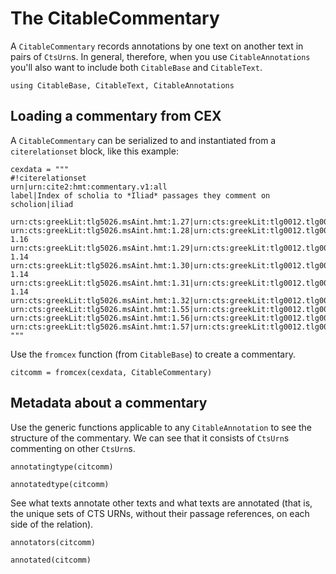 # The CitableCommentary

A `CitableCommentary` records annotations by one text on another text in pairs of `CtsUrn`s.  In general, therefore, when you use `CitableAnnotations` you'll  also want to include both `CitableBase` and `CitableText`.

```@example comm
using CitableBase, CitableText, CitableAnnotations
```

## Loading a commentary from CEX

A `CitableCommentary` can be serialized to and instantiated from a `citerelationset` block, like this example:

```@example comm
cexdata = """
#!citerelationset
urn|urn:cite2:hmt:commentary.v1:all
label|Index of scholia to *Iliad* passages they comment on
scholion|iliad

urn:cts:greekLit:tlg5026.msAint.hmt:1.27|urn:cts:greekLit:tlg0012.tlg001.msA:1.8
urn:cts:greekLit:tlg5026.msAint.hmt:1.28|urn:cts:greekLit:tlg0012.tlg001.msA:1.13-1.16
urn:cts:greekLit:tlg5026.msAint.hmt:1.29|urn:cts:greekLit:tlg0012.tlg001.msA:1.13-1.14
urn:cts:greekLit:tlg5026.msAint.hmt:1.30|urn:cts:greekLit:tlg0012.tlg001.msA:1.13-1.14
urn:cts:greekLit:tlg5026.msAint.hmt:1.31|urn:cts:greekLit:tlg0012.tlg001.msA:1.13-1.14
urn:cts:greekLit:tlg5026.msAint.hmt:1.32|urn:cts:greekLit:tlg0012.tlg001.msA:1.20
urn:cts:greekLit:tlg5026.msAint.hmt:1.55|urn:cts:greekLit:tlg0012.tlg001.msA:1.30
urn:cts:greekLit:tlg5026.msAint.hmt:1.56|urn:cts:greekLit:tlg0012.tlg001.msA:1.39
urn:cts:greekLit:tlg5026.msAint.hmt:1.57|urn:cts:greekLit:tlg0012.tlg001.msA:1.41
"""
```

Use the `fromcex` function (from `CitableBase`) to create a commentary.

```@example comm
citcomm = fromcex(cexdata, CitableCommentary)
```

## Metadata about a commentary

Use the generic functions applicable to any `CitableAnnotation` to see the structure of the commentary.  We can see that it consists of `CtsUrn`s commenting on other `CtsUrn`s.

```@example comm
annotatingtype(citcomm)
```

```@example comm
annotatedtype(citcomm)
```

See what texts annotate other texts and what texts are annotated (that is, the unique sets of CTS URNs, without their passage references, on each side of the relation).


```@example comm
annotators(citcomm)
```

```@example comm
annotated(citcomm)
```